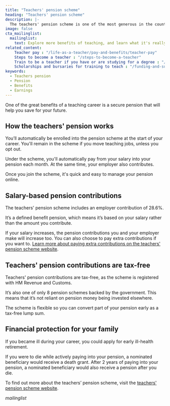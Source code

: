 ```yaml
---
title: "Teachers' pension scheme"
heading: "Teachers' pension scheme"
description: |-
  The teachers' pension scheme is one of the most generous in the country. Learn more about the benefits of the teachers' pension scheme.
image: false
cta_mailinglist:
  mailinglist:
    text: Explore more benefits of teaching, and learn what it's really like to be in the classroom.
related_content:
    Teacher pay : "/life-as-a-teacher/pay-and-benefits/teacher-pay"
    Steps to become a teacher : "/steps-to-become-a-teacher"
    Train to be a teacher if you have or are studying for a degree : "/train-to-be-a-teacher/if-you-have-a-degree"
    Scholarships and bursaries for training to teach : "/funding-and-support/scholarships-and-bursaries"
keywords:
  - Teachers pension
  - Pension
  - Benefits
  - Earnings
---
```

One of the great benefits of a teaching career is a secure pension that will help you save for your future. 


## How the teachers' pension works

You’ll automatically be enrolled into the pension scheme at the start of your career. You'll remain in the scheme if you move teaching jobs, unless you opt out. 

Under the scheme, you'll automatically pay from your salary into your pension each month. At the same time, your employer also contributes.

Once you join the scheme, it's quick and easy to manage your pension online.

## Salary-based pension contributions

The teachers' pension scheme includes an employer contribution of 28.6%.

It’s a defined benefit pension, which means it’s based on your salary rather than the amount you contribute.

If your salary increases, the pension contributions you and your employer make will increase too. You can also choose to pay extra contributions if you want to. [Learn more about paying extra contributions on the teachers' pension scheme website](https://www.teacherspensions.co.uk/members/working-life/paying-in/increasing-your-pension/additional-pension.aspx).

## Teachers' pension contributions are tax-free

Teachers' pension contributions are tax-free, as the scheme is registered with HM Revenue and Customs.

It’s also one of only 8 pension schemes backed by the government. This means that it’s not reliant on pension money being invested elsewhere.

The scheme is flexible so you can convert part of your pension early as a tax-free lump sum. 

## Financial protection for your family

If you became ill during your career, you could apply for early ill-health retirement.

If you were to die while actively paying into your pension, a nominated beneficiary would receive a death grant. After 2 years of paying into your pension, a nominated beneficiary would also receive a pension after you die. 

To find out more about the teachers’ pension scheme, visit the [teachers' pension scheme website](https://www.teacherspensions.co.uk/members/new-starter.aspx).

$mailinglist$